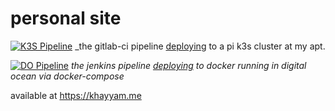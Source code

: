 # personal site

[![K3S Pipeline](https://gitlab.com/khayyamsaleem/personalsite_v2/badges/main/pipeline.svg)](https://gitlab.com/khayyamsaleem/personalsite_v2/-/commits/master) _the gitlab-ci pipeline [deploying](http://personal.k3s.khayyam.me) to a pi k3s cluster at my apt.

[![DO Pipeline](https://build.khayyam.me/buildStatus/icon?job=personalsite_v2%2Fmain)](https://build.khayyam.me/job/personalsite_v2/job/master/) _the jenkins pipeline [deploying](https://khayyam.me) to docker running in digital ocean via docker-compose_

available at https://khayyam.me
